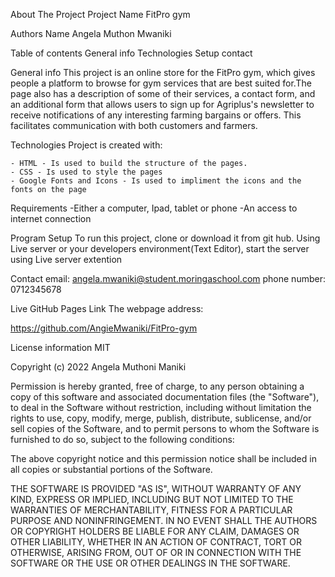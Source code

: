 About The Project
Project Name
FitPro gym

Authors Name
Angela Muthon Mwaniki

Table of contents
General info
Technologies
Setup
contact

General info
This project is an online store for the FitPro gym, which gives people a platform to browse for gym services that are best suited for.The page also has a description of some of their services, a contact form, and an additional form that allows users to sign up for Agriplus's newsletter to receive notifications of any interesting farming bargains or offers. This facilitates communication with both customers and farmers.

Technologies
Project is created with:

    - HTML - Is used to build the structure of the pages.
    - CSS - Is used to style the pages
    - Google Fonts and Icons - Is used to impliment the icons and the fonts on the page
Requirements
-Either a computer, Ipad, tablet or phone -An access to internet connection

Program Setup
To run this project, clone or download it from git hub. Using Live server or your developers environment(Text Editor), start the server using Live server extention

Contact
email: angela.mwaniki@student.moringaschool.com
phone number: 0712345678

Live GitHub Pages Link
The webpage address:

https://github.com/AngieMwaniki/FitPro-gym

License information
MIT

Copyright (c) 2022 Angela Muthoni Maniki

Permission is hereby granted, free of charge, to any person obtaining a copy of this software and associated documentation files (the "Software"), to deal in the Software without restriction, including without limitation the rights to use, copy, modify, merge, publish, distribute, sublicense, and/or sell copies of the Software, and to permit persons to whom the Software is furnished to do so, subject to the following conditions:

The above copyright notice and this permission notice shall be included in all copies or substantial portions of the Software.

THE SOFTWARE IS PROVIDED "AS IS", WITHOUT WARRANTY OF ANY KIND, EXPRESS OR IMPLIED, INCLUDING BUT NOT LIMITED TO THE WARRANTIES OF MERCHANTABILITY, FITNESS FOR A PARTICULAR PURPOSE AND NONINFRINGEMENT. IN NO EVENT SHALL THE AUTHORS OR COPYRIGHT HOLDERS BE LIABLE FOR ANY CLAIM, DAMAGES OR OTHER LIABILITY, WHETHER IN AN ACTION OF CONTRACT, TORT OR OTHERWISE, ARISING FROM, OUT OF OR IN CONNECTION WITH THE SOFTWARE OR THE USE OR OTHER DEALINGS IN THE SOFTWARE.
